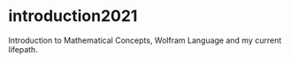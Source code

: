 # introduction2021
Introduction to Mathematical Concepts, Wolfram Language and my current lifepath.

